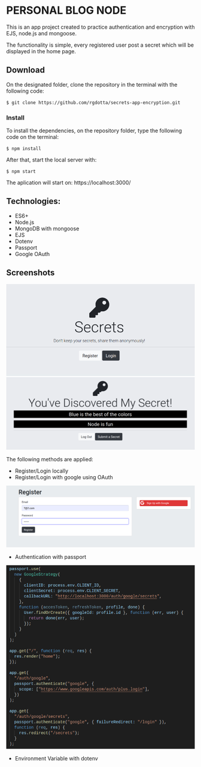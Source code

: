 # PERSONAL BLOG NODE

This is an app project created to practice authentication and encryption with EJS, node.js and mongoose.

The functionality is simple, every registered user post a secret which will be displayed in the home page.

## Download

On the designated folder, clone the repository in the terminal with the following code:

```
$ git clone https://github.com/rgdotta/secrets-app-encryption.git
```

### Install

To install the dependencies, on the repository folder, type the following code on the terminal:

```
$ npm install
```

After that, start the local server with:

```
$ npm start
```

The aplication will start on: https://localhost:3000/

## Technologies:

- ES6+
- Node.js
- MongoDB with mongoose
- EJS
- Dotenv
- Passport
- Google OAuth

## Screenshots

![](public/images/secret_home.png)
![](public/images/secret_secrets.png)

The following methods are applied:

- Register/Login locally
- Register/Login with google using OAuth

![](public/images/secret_register.png)

- Authentication with passport

![](public/images/secret_encryption.png)

- Environment Variable with dotenv
